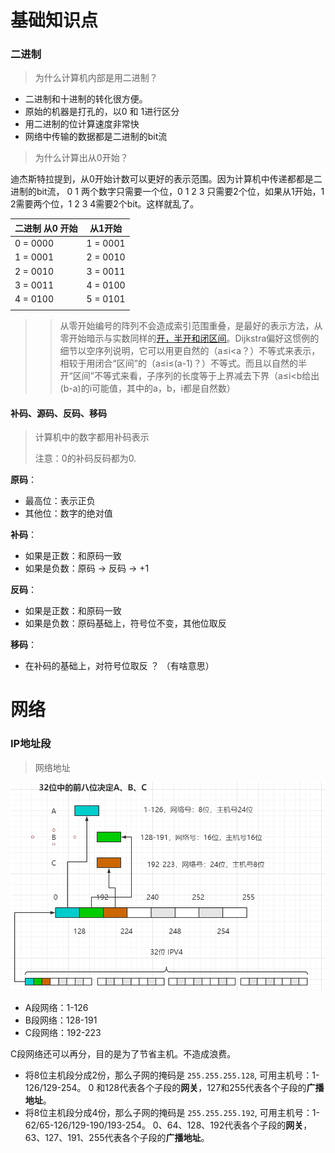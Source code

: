 # 基础知识点



### 二进制

> 为什么计算机内部是用二进制？

- 二进制和十进制的转化很方便。
- 原始的机器是打孔的，以0 和 1进行区分
- 用二进制的位计算速度非常快
- 网络中传输的数据都是二进制的bit流



> 为什么计算出从0开始？

迪杰斯特拉提到，从0开始计数可以更好的表示范围。因为计算机中传递都都是二进制的bit流， 0 1 两个数字只需要一个位，0 1 2 3 只需要2个位，如果从1开始，1 2需要两个位，1 2 3 4需要2个bit。这样就乱了。

| 二进制 从0 开始 | 从1开始  |
| --------------- | -------- |
| 0 = 0000        | 1 = 0001 |
| 1 = 0001        | 2 = 0010 |
| 2 = 0010        | 3 = 0011 |
| 3 = 0011        | 4 = 0100 |
| 4 = 0100        | 5 = 0101 |
|                 |          |

> > 从零开始编号的阵列不会造成索引范围重叠，是最好的表示方法，从零开始暗示与实数同样的[开，半开和闭区间](https://zh.wikipedia.org/wiki/區間)。Dijkstra偏好这惯例的细节以空序列说明，它可以用更自然的（a≤i<a？）不等式来表示，相较于用闭合“区间”的（a≤i≤(a-1)？）不等式。而且以自然的半开“区间”不等式来看，子序列的长度等于上界减去下界（a≤i<b给出(b-a)的i可能值，其中的a，b，i都是自然数）



#### 补码、源码、反码、移码

> 计算机中的数字都用补码表示
>
> 注意：0的补码反码都为0.

**原码**：

- 最高位：表示正负
- 其他位：数字的绝对值

**补码**：

- 如果是正数：和原码一致
- 如果是负数：原码 -> 反码 ->  +1

**反码**：

- 如果是正数：和原码一致
- 如果是负数：原码基础上，符号位不变，其他位取反

**移码**：

- 在补码的基础上，对符号位取反 ？ （有啥意思）









# 网络



### IP地址段

> 网络地址



![image-20200730205421816](计算机基础.assets/image-20200730205421816.png)



- A段网络：1-126
- B段网络：128-191
- C段网络：192-223

C段网络还可以再分，目的是为了节省主机。不造成浪费。

- 将8位主机段分成2份，那么子网的掩码是 `255.255.255.128`, 可用主机号：1-126/129-254。 0 和128代表各个子段的**网关**，127和255代表各个子段的**广播地址**。
- 将8位主机段分成4份，那么子网的掩码是 `255.255.255.192`, 可用主机号：1-62/65-126/129-190/193-254。 0、64、128、192代表各个子段的**网关**，63、127、191、255代表各个子段的**广播地址**。

